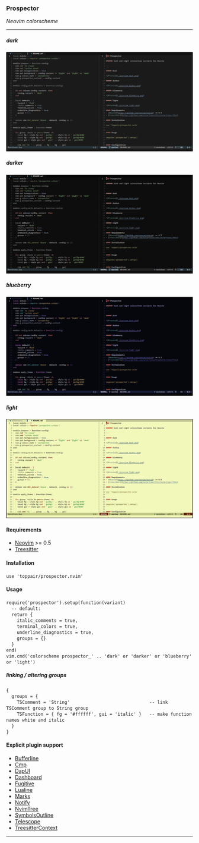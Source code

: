 ### Prospector

*Neovim colorscheme*

---

##### dark

![Preview](./preview_dark.png)

##### darker

![Preview](./preview_darker.png)

##### blueberry

![Preview](./preview_blueberry.png)

##### light

![Preview](./preview_light.png)

#### Requirements
- [Neovim](https://github.com/neovim/neovim) >= 0.5
- [Treesitter](https://github.com/nvim-treesitter/nvim-treesitter)

#### Installation
```
use 'toppair/prospector.nvim'
```

#### Usage
```
require('prospector').setup(function(variant)
  -- default:
  return {
    italic_comments = true,
    terminal_colors = true,
    underline_diagnostics = true,
    groups = {}
  }
end)
vim.cmd('colorscheme prospector_' .. 'dark' or 'darker' or 'blueberry' or 'light')
```

##### linking / altering groups
```
{
  groups = {
    TSComment = 'String'                              -- link TSComment group to String group
    TSFunction = { fg = '#ffffff', gui = 'italic' }   -- make function names white and italic
  }
}
```

#### Explicit plugin support
- [Bufferline](https://github.com/akinsho/bufferline.nvim)
- [Cmp](https://github.com/hrsh7th/nvim-cmp)
- [DapUI](https://github.com/rcarriga/nvim-dap-ui)
- [Dashboard](https://github.com/glepnir/dashboard-nvim)
- [Fugitive](https://github.com/tpope/vim-fugitive)
- [Lualine](https://github.com/hoob3rt/lualine.nvim)
- [Marks](https://github.com/chentau/marks.nvim)
- [Notify](https://github.com/rcarriga/nvim-notify)
- [NvimTree](https://github.com/kyazdani42/nvim-tree.lua)
- [SymbolsOutline](https://github.com/simrat39/symbols-outline.nvim)
- [Telescope](https://github.com/nvim-telescope/telescope.nvim)
- [TreesitterContext](https://github.com/romgrk/nvim-treesitter-context)

---
